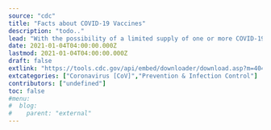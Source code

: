 ```yaml
---
source: "cdc"
title: "Facts about COVID-19 Vaccines"
description: "todo.."
lead: "With the possibility of a limited supply of one or more COVID-19 vaccines becoming available before the end of 2020, accurate vaccine information is critical. It can be difficult to know which sources of information you can trust. Learn more about common myths and misconceptions about COVID-19 vaccination."
date: 2021-01-04T04:00:00.000Z
lastmod: 2021-01-04T04:00:00.000Z
draft: false
extlink: "https://tools.cdc.gov/api/embed/downloader/download.asp?m=404952&c=415530"
extcategories: ["Coronavirus [CoV]","Prevention & Infection Control"]
contributors: ["undefined"]
toc: false
#menu:
#  blog:
#    parent: "external"
---
```

